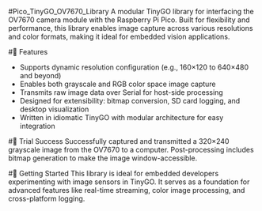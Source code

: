 #Pico_TinyGO_OV7670_Library
A modular TinyGO library for interfacing the OV7670 camera module with the Raspberry Pi Pico. Built for flexibility and performance, this library enables image capture across various resolutions and color formats, making it ideal for embedded vision applications.

#📸 Features
- Supports dynamic resolution configuration (e.g., 160×120 to 640×480 and beyond)
- Enables both grayscale and RGB color space image capture
- Transmits raw image data over Serial for host-side processing
- Designed for extensibility: bitmap conversion, SD card logging, and desktop visualization
- Written in idiomatic TinyGO with modular architecture for easy integration

#🚀 Trial Success
Successfully captured and transmitted a 320×240 grayscale image from the OV7670 to a computer. Post-processing includes bitmap generation to make the image window-accessible.

#🔧 Getting Started
This library is ideal for embedded developers experimenting with image sensors in TinyGO. It serves as a foundation for advanced features like real-time streaming, color image processing, and cross-platform logging.
